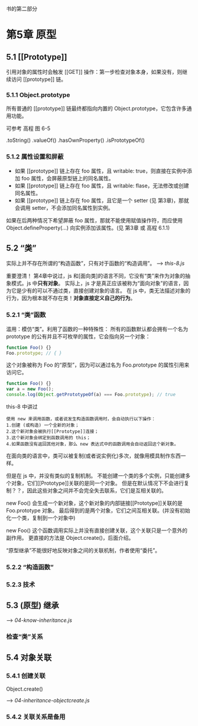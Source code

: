 书的第二部分

# 第5章 原型

## 5.1 [[Prototype]]

引用对象的属性时会触发 [[GET]] 操作：第一步检查对象本身，如果没有，则继续访问 [[prototype]] 链。

### 5.1.1 Object.prototype

所有普通的 [[prototype]] 链最终都指向内置的 Object.prototype，它包含许多通用功能。

可参考 高程 图 6-5

.toString()
.valueOf()
.hasOwnProperty()
.isPrototypeOf()

### 5.1.2 属性设置和屏蔽

- 如果 [[prototype]] 链上存在 foo 属性，且 writable: true，则直接在实例中添加 foo 属性，会屏蔽原型链上的同名属性。
- 如果 [[prototype]] 链上存在 foo 属性，且 writable: flase，无法修改或创建同名属性。
- 如果 [[prototype]] 链上存在 foo 属性，且它是一个 setter (见 第3章)，那就会调用 setter，不会添加同名属性到实例。

如果在后两种情况下希望屏蔽 foo 属性，那就不能使用赋值操作符，而应使用 Object.defineProperty(...) 向实例添加该属性。(见 第3章 或 高程 6.1.1)

## 5.2 “类”

实际上并不存在所谓的“构造函数”，只有对于函数的“构造调用”。 --> _this-8.js_

重要澄清！
第4章中说过，js 和[面向类]的语言不同，它没有“类”来作为对象的抽象模式。js 中**只有对象**。
实际上，js 才是真正应该被称为“面向对象”的语言，因为它是少有的可以不通过类，直接创建对象的语言。
在 js 中，类无法描述对象的行为，因为根本就不存在类！**对象直接定义自己的行为**。

### 5.2.1 “类”函数

滥用：模仿“类”。利用了函数的一种特殊性：
所有的函数默认都会拥有一个名为 prototype 的公有并且不可枚举的属性，它会指向另一个对象：
```js
function Foo() {}
Foo.prototype; // { }
```
这个对象被称为 Foo 的“原型”，因为可以通过名为 Foo.prototype 的属性引用来访问它。
```js
function Foo() {}
var a = new Foo();
console.log(Object.getPrototypeOf(a) === Foo.prototype); // true
```

this-8 中讲过
```
使用 new 来调用函数，或者说发生构造函数调用时，会自动执行以下操作：
1.创建 (或构造) 一个全新的对象；
2.这个新对象会被执行[[Prototype]]连接；
3.这个新对象会绑定到函数调用的 this；
4.如果函数没有返回其他对象，那么 new 表达式中的函数调用会自动返回这个新对象。
```

在面向类的语言中，类可以被复制(或者说实例化)多次，就像用模具制作东西一样。

但是在 js 中，并没有类似的复制机制。
不能创建一个类的多个实例，只能创建多个对象，它们[[Prototype]]关联的是同一个对象。
但是在默认情况下不会进行复制？？，因此这些对象之间并不会完全失去联系，它们是互相关联的。

new Foo() 会生成一个新对象，这个新对象的内部链接[[Prototype]]关联的是 Foo.prototype 对象。
最后得到的是两个对象，它们之间互相关联。(并没有初始化一个类，复制到一个对象中)

new Foo() 这个函数调用实际上并没有直接创建关联，这个关联只是一个意外的副作用。
更直接的方法是 Object.create()，后面介绍。

“原型继承”不能很好地反映对象之间的关联机制，作者使用“委托”。

### 5.2.2 “构造函数”

### 5.2.3 技术

## 5.3 (原型) 继承

--> _04-know-inheritance.js_

### 检查“类”关系

## 5.4 对象关联

### 5.4.1 创建关联

Object.create()

--> _04-inheritance-objectcreate.js_

### 5.4.2 关联关系是备用